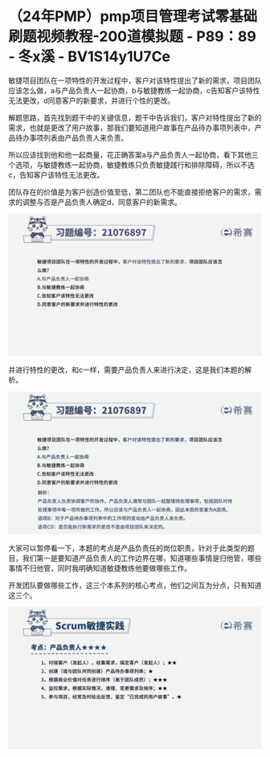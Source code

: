 # （24年PMP）pmp项目管理考试零基础刷题视频教程-200道模拟题 - P89：89 - 冬x溪 - BV1S14y1U7Ce

敏捷项目团队在一项特性的开发过程中，客户对该特性提出了新的需求，项目团队应该怎么做，a与产品负责人一起协商，b与敏捷教练一起协商，c告知客户该特性无法更改，d同意客户的新要求，并进行个性的更改。

解题思路，首先找到题干中的关键信息，题干中告诉我们，客户对特性提出了新的需求，也就是更改了用户故事，那我们要知道用户故事在产品待办事项列表中，产品待办事项列表由产品负责人来负责。

所以应该找到他和他一起商量，花正确答案a与产品负责人一起协商，看下其他三个选项，与敏捷教练一起协商，敏捷教练只负责敏捷践行和排除障碍，所以不选c，告知客户该特性无法更改。

团队存在的价值是为客户创造价值至低，第二团队也不能直接拒绝客户的需求，需求的调整与否是产品负责人确定d，同意客户的新需求。



![](img/fa182d4f6babb0d6f8c67f74c3800c2e_1.png)

并进行特性的更改，和c一样，需要产品负责人来进行决定，这是我们本题的解析。

![](img/fa182d4f6babb0d6f8c67f74c3800c2e_3.png)

大家可以暂停看一下，本题的考点是产品负责任的岗位职责，针对于此类型的题目，我们第一是要知道产品负责人的工作边界在哪，知道哪些事情是归他管，哪些事情不归他管，同时我明确知道敏捷教练他要做哪些工作。

开发团队要做哪些工作，这三个本系列的核心考点，他们之间互为分点，只有知道这三个。

![](img/fa182d4f6babb0d6f8c67f74c3800c2e_5.png)